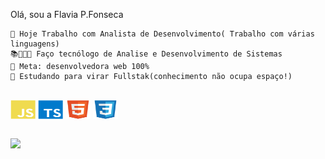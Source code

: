 Olá, sou a Flavia P.Fonseca

    🔭 Hoje Trabalho com Analista de Desenvolvimento( Trabalho com várias linguagens)
    📚👩🏼‍💻 Faço tecnólogo de Analise e Desenvolvimento de Sistemas
    🚀 Meta: desenvolvedora web 100%
    🌱 Estudando para virar Fullstak(conhecimento não ocupa espaço!)
  
 <div style="display: inline_block"><br>
  <img align="center" alt="-Js" height="30" width="40" src="https://raw.githubusercontent.com/devicons/devicon/master/icons/javascript/javascript-plain.svg">
  <img align="center" alt="-Ts" height="30" width="40" src="https://raw.githubusercontent.com/devicons/devicon/master/icons/typescript/typescript-plain.svg">
  <img align="center" alt="-React" height="30" width="40" src="https://raw.githubusercontent.com/devicons/devicon/master/icons/html5/html5-original.svg">
  <img align="center" alt="-CSS" height="30" width="40" src="https://raw.githubusercontent.com/devicons/devicon/master/icons/css3/css3-original.svg">

</div>
&nbsp; 
 <p> <a href="www.linkedin.com/in/flavia-p-fonsecas" target="_blank"><img src="https://img.shields.io/badge/-LinkedIn-%230077B5?style=for-the-badge&logo=linkedin&logoColor=white" target="_blank"></a></p>
